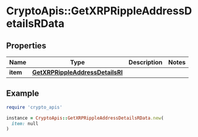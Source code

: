 # CryptoApis::GetXRPRippleAddressDetailsRData

## Properties

| Name | Type | Description | Notes |
| ---- | ---- | ----------- | ----- |
| **item** | [**GetXRPRippleAddressDetailsRI**](GetXRPRippleAddressDetailsRI.md) |  |  |

## Example

```ruby
require 'crypto_apis'

instance = CryptoApis::GetXRPRippleAddressDetailsRData.new(
  item: null
)
```


